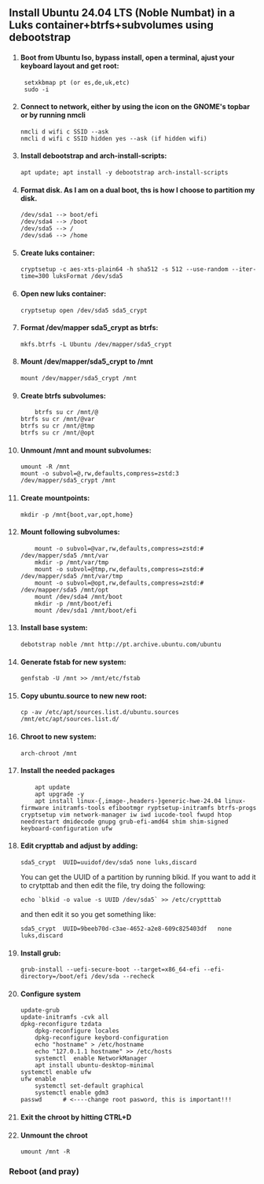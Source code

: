 ## Install Ubuntu 24.04 LTS (Noble Numbat) in a Luks container+btrfs+subvolumes using debootstrap   


1. #### Boot from Ubuntu Iso, bypass install, open a terminal, ajust your keyboard layout and get root:

		setxkbmap pt (or es,de,uk,etc)
		sudo -i

2. 	#### Connect to network, either by using the icon on the GNOME's topbar or by running nmcli  

		nmcli d wifi c SSID --ask
		nmcli d wifi c SSID hidden yes --ask (if hidden wifi)

3.	#### Install debootstrap and arch-install-scripts:
		apt update; apt install -y debootstrap arch-install-scripts

4.	#### Format disk. As I am on a dual boot, ths is how I choose to partition my disk.
		/dev/sda1 --> boot/efi
		/dev/sda4 --> /boot
		/dev/sda5 --> /
		/dev/sda6 --> /home
5.	#### Create luks container: 
		cryptsetup -c aes-xts-plain64 -h sha512 -s 512 --use-random --iter-time=300 luksFormat /dev/sda5

6. 	#### Open new luks container: 
		cryptsetup open /dev/sda5 sda5_crypt

7.	#### Format /dev/mapper sda5_crypt as btrfs: 
		mkfs.btrfs -L Ubuntu /dev/mapper/sda5_crypt

8.	#### Mount /dev/mapper/sda5_crypt to /mnt
		mount /dev/mapper/sda5_crypt /mnt

9. 	#### Create btrfs subvolumes: 
        	btrfs su cr /mnt/@
		btrfs su cr /mnt/@var
		btrfs su cr /mnt/@tmp
		btrfs su cr /mnt/@opt

10.	#### Unmount /mnt and mount subvolumes:
		umount -R /mnt
		mount -o subvol=@,rw,defaults,compress=zstd:3 /dev/mapper/sda5_crypt /mnt

11.	#### Create mountpoints: 
		mkdir -p /mnt{boot,var,opt,home}

12.	#### Mount following subvolumes:
        	mount -o subvol=@var,rw,defaults,compress=zstd:# /dev/mapper/sda5 /mnt/var
        	mkdir -p /mnt/var/tmp
        	mount -o subvol=@tmp,rw,defaults,compress=zstd:# /dev/mapper/sda5 /mnt/var/tmp
        	mount -o subvol=@opt,rw,defaults,compress=zstd:# /dev/mapper/sda5 /mnt/opt
        	mount /dev/sda4 /mnt/boot
        	mkdir -p /mnt/boot/efi
        	mount /dev/sda1 /mnt/boot/efi

13.	#### Install base system: 
		debotstrap noble /mnt http://pt.archive.ubuntu.com/ubuntu

14.	#### Generate fstab for new system: 
		genfstab -U /mnt >> /mnt/etc/fstab

15.	#### Copy ubuntu.source to new new root: 
		cp -av /etc/apt/sources.list.d/ubuntu.sources /mnt/etc/apt/sources.list.d/

16.	#### Chroot to new system: 
		arch-chroot /mnt

17. #### Install the needed packages
        	apt update
        	apt upgrade -y
        	apt install linux-{,image-,headers-}generic-hwe-24.04 linux-firmware initramfs-tools efibootmgr ryptsetup-initramfs btrfs-progs cryptsetup vim network-manager iw iwd iucode-tool fwupd htop needrestart dmidecode gnupg grub-efi-amd64 shim shim-signed keyboard-configuration ufw

18.	#### Edit crypttab and adjust by adding: 
		sda5_crypt	UUID=uuidof/dev/sda5 none luks,discard


	You can get the UUID of a partition by running blkid. If you want to add it to crytpttab and then edit the file, try doing the following:
  
		echo `blkid -o value -s UUID /dev/sda5` >> /etc/cryptttab

	and then edit it so you get something like:

		sda5_crypt	UUID=9beeb70d-c3ae-4652-a2e8-609c825403df	none	luks,discard

19.	#### Install grub: 
		grub-install --uefi-secure-boot --target=x86_64-efi --efi-directory=/boot/efi /dev/sda --recheck

20.	#### Configure system
		update-grub
		update-initramfs -cvk all                		
		dpkg-reconfigure tzdata
        	dpkg-reconfigure locales
        	dpkg-reconfigure keybord-configuration
        	echo "hostname" > /etc/hostname
        	echo "127.0.1.1 hostname" >> /etc/hosts
        	systemctl  enable NetworkManager
        	apt install ubuntu-desktop-minimal
		systemctl enable ufw
		ufw enable
        	systemctl set-default graphical
        	systemctl enable gdm3
		passwd 		# <----change root pasword, this is important!!!

21.	#### Exit the chroot by hitting CTRL+D

22.	#### Unmount the chroot
					
		umount /mnt -R

### Reboot (and pray)

